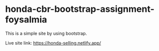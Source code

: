 # honda-cbr-bootstrap-assignment-foysalmia

This is a simple site by using bootstrap.


Live site link:  https://honda-selling.netlify.app/